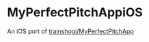 # MyPerfectPitchAppiOS
An iOS port of [trainshogi/MyPerfectPitchApp](https://github.com/trainshogi/MyPerfectPitchApp)
